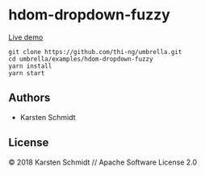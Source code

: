 # hdom-dropdown-fuzzy

[Live demo](http://demo.thi.ng/umbrella/hdom-dropdown-fuzzy/)

```
git clone https://github.com/thi-ng/umbrella.git
cd umbrella/examples/hdom-dropdown-fuzzy
yarn install
yarn start
```

## Authors

- Karsten Schmidt

## License

&copy; 2018 Karsten Schmidt // Apache Software License 2.0
